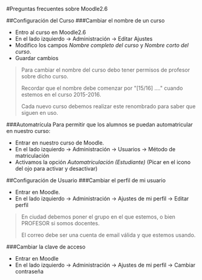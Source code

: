 

#Preguntas frecuentes sobre Moodle2.6

##Configuración del Curso
###Cambiar el nombre de un curso
* Entro al curso en Moodle2.6
* En el lado izquierdo -> Administración -> Editar Ajustes
* Modifico los campos *Nombre completo del curso* y *Nombre corto del curso*.
* Guardar cambios

> Para cambiar el nombre del curso debo tener permisos de profesor sobre dicho curso.
>
> Recordar que el nombre debe comenzar por "[15/16] ...." cuando estemos en el curso 2015-2016.
>
> Cada nuevo curso debemos realizar este renombrado para saber que siguen en uso.

###Automatrícula
Para permitir que los alumnos se puedan automatricular en nuestro curso:
* Entrar en nuestro curso de Moodle.
* En el lado izquierdo -> Administración -> Usuarios -> Método de matriculación
* Activamos la opción *Automatriculación (Estudiante)* (Picar en el icono del ojo para activar y desactivar)


##Configuración de Usuario
###Cambiar el perfil de mi usuario
* Entrar en Moodle.
* En el lado izquierdo -> Administración -> Ajustes de mi perfil -> Editar perfil

> En ciudad debemos poner el grupo en el que estemos, o bien PROFESOR si somos docentes.
>
> El correo debe ser una cuenta de email válida y que estemos usando.
>
 
###Cambiar la clave de acceso
* Entrar en Moodle
* En el lado izquierdo -> Administración -> Ajustes de mi perfil -> Cambiar contraseña
